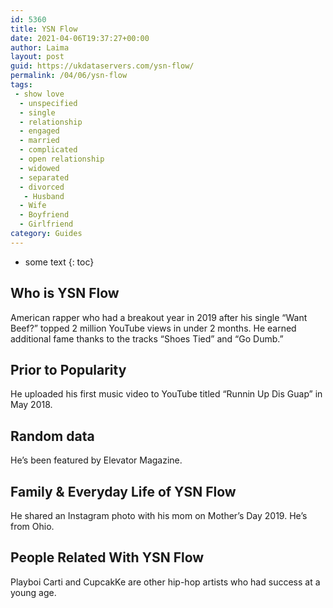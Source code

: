 ```yaml
---
id: 5360
title: YSN Flow
date: 2021-04-06T19:37:27+00:00
author: Laima
layout: post
guid: https://ukdataservers.com/ysn-flow/
permalink: /04/06/ysn-flow
tags:
 - show love
  - unspecified
  - single
  - relationship
  - engaged
  - married
  - complicated
  - open relationship
  - widowed
  - separated
  - divorced
   - Husband
  - Wife
  - Boyfriend
  - Girlfriend
category: Guides
---
```


* some text
{: toc}


## Who is YSN Flow
                  
                  
                  
American rapper who had a breakout year in 2019 after his single &#8220;Want Beef?&#8221; topped 2 million YouTube views in under 2 months. He earned additional fame thanks to the tracks &#8220;Shoes Tied&#8221; and &#8220;Go Dumb.&#8221;
                  
              
            
              
            
                
                
                
## Prior to Popularity
                  
                  
                  
He uploaded his first music video to YouTube titled &#8220;Runnin Up Dis Guap&#8221; in May 2018.
                  
              
            
              
            
                
                
                
## Random data
                  
                  
                  
He&#8217;s been featured by Elevator Magazine.
                  
              
            
              
            
                
                
                
## Family & Everyday Life of YSN Flow
                  
                  
                  
He shared an Instagram photo with his mom on Mother&#8217;s Day 2019. He&#8217;s from Ohio.
                  
              
            
              
            
                
                
                
## People Related With YSN Flow
                  
                  
                  
Playboi Carti and CupcakKe are other hip-hop artists who had success at a young age.
                  
              
            
              
            
                
              
            
              
              
            
            
              
            
          
          
          